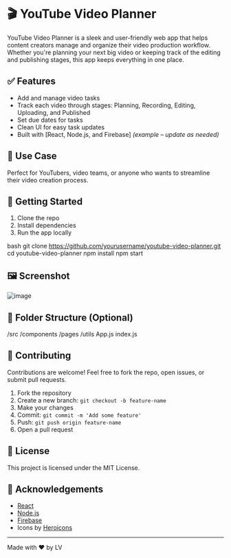 # 🎬 YouTube Video Planner

YouTube Video Planner is a sleek and user-friendly web app that helps content creators manage and organize their video production workflow. Whether you're planning your next big video or keeping track of the editing and publishing stages, this app keeps everything in one place.

## ✅ Features

- Add and manage video tasks
- Track each video through stages: Planning, Recording, Editing, Uploading, and Published
- Set due dates for tasks
- Clean UI for easy task updates
- Built with [React, Node.js, and Firebase] *(example – update as needed)*

## 📌 Use Case

Perfect for YouTubers, video teams, or anyone who wants to streamline their video creation process.

## 🚀 Getting Started

1. Clone the repo
2. Install dependencies
3. Run the app locally

bash
git clone https://github.com/yourusername/youtube-video-planner.git
cd youtube-video-planner
npm install
npm start


## 🖼 Screenshot

![image](https://github.com/user-attachments/assets/61adfb5d-74fb-4caa-92c2-05543b4b070b)


## 📁 Folder Structure (Optional)


/src
  /components
  /pages
  /utils
  App.js
  index.js


## 🤝 Contributing

Contributions are welcome! Feel free to fork the repo, open issues, or submit pull requests.

1. Fork the repository
2. Create a new branch: `git checkout -b feature-name`
3. Make your changes
4. Commit: `git commit -m 'Add some feature'`
5. Push: `git push origin feature-name`
6. Open a pull request

## 📄 License

This project is licensed under the MIT License.

## 🙌 Acknowledgements

- [React](https://reactjs.org/)
- [Node.js](https://nodejs.org/)
- [Firebase](https://firebase.google.com/)
- Icons by [Heroicons](https://heroicons.com/)

---

Made with ❤ by LV
